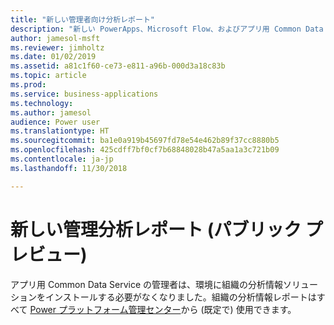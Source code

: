 ```yaml
---
title: "新しい管理者向け分析レポート"
description: "新しい PowerApps、Microsoft Flow、およびアプリ用 Common Data Service の使用状況レポートをすべての管理者が利用できます"
author: jamesol-msft
ms.reviewer: jimholtz
ms.date: 01/02/2019
ms.assetid: a81c1f60-ce73-e811-a96b-000d3a18c83b
ms.topic: article
ms.prod: 
ms.service: business-applications
ms.technology: 
ms.author: jamesol
audience: Power user
ms.translationtype: HT
ms.sourcegitcommit: ba1e0a919b45697fd78e54e462b89f37cc8880b5
ms.openlocfilehash: 425cdff7bf0cf7b68848028b47a5aa1a3c721b09
ms.contentlocale: ja-jp
ms.lasthandoff: 11/30/2018

---
```

# <a name="new-admin-analytics-reports-public-preview"></a>新しい管理分析レポート (パブリック プレビュー)




アプリ用 Common Data Service の管理者は、環境に組織の分析情報ソリューションをインストールする必要がなくなりました。組織の分析情報レポートはすべて [Power プラットフォーム管理センター](https://go.microsoft.com/fwlink/?linkid=875536)から (既定で) 使用できます。

